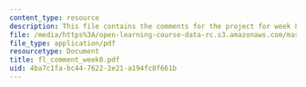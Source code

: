 ```yaml
---
content_type: resource
description: This file contains the comments for the project for week 8 by the student.
file: /media/https%3A/open-learning-course-data-rc.s3.amazonaws.com/mas-961-ambient-intelligence-spring-2005/4ba7c1fabc4476222e21a194fc8f661b_fl_comment_week8.pdf
file_type: application/pdf
resourcetype: Document
title: fl_comment_week8.pdf
uid: 4ba7c1fa-bc44-7622-2e21-a194fc8f661b
---
```


